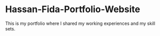 # Hassan-Fida-Portfolio-Website
This is my portfolio where I shared my working experiences and my skill sets. 
